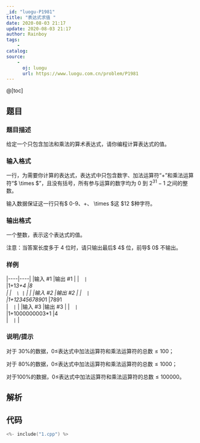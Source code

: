 ```yaml
---
_id: "luogu-P1981"
title: "表达式求值 "
date: 2020-08-03 21:17
update: 2020-08-03 21:17
author: Rainboy
tags:
    - 
catalog: 
source: 
    - 
      oj: luogu
      url: https://www.luogu.com.cn/problem/P1981
---
```


@[toc]

## 题目



### 题目描述

给定一个只包含加法和乘法的算术表达式，请你编程计算表达式的值。




### 输入格式
一行，为需要你计算的表达式，表达式中只包含数字、加法运算符“$+$”和乘法运算符“$ \times $”，且没有括号，所有参与运算的数字均为 $0$ 到 $2^{31}-1$ 之间的整数。  

输入数据保证这一行只有$ 0-9$、$+$、$ \times $这 $12 $种字符。




### 输出格式

一个整数，表示这个表达式的值。  

注意：当答案长度多于 $4$ 位时，请只输出最后$ 4$ 位，前导$ 0$ 不输出。




### 样例

|----|----|
|输入 #1  |输出 #1  |
|```  |```  \
|1+1*3+4  |8  \
|  |```  \
|```  |   |
|输入 #2  |输出 #2  |
|```  |```  \
|1+1234567890*1  |7891  \
|```  |```  |
|输入 #3  |输出 #3  |
|```  |```  \
|1+1000000003*1  |4  \
|```  |```  |



### 说明/提示
对于 $30\%$的数据，$0≤$表达式中加法运算符和乘法运算符的总数$≤100$；

对于 $80\%$的数据，$0≤$表达式中加法运算符和乘法运算符的总数$≤1000$；

对于$100\%$的数据，$0≤$表达式中加法运算符和乘法运算符的总数$≤100000$。



## 解析


## 代码

```c
<%- include("1.cpp") %>
```